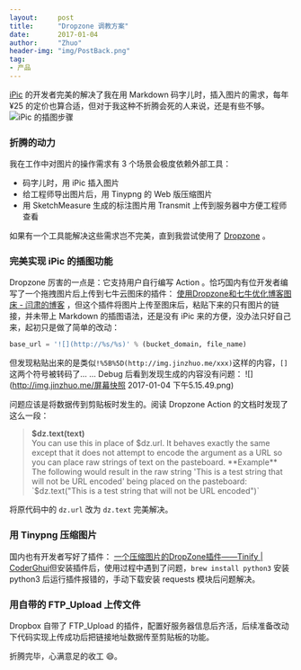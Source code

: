 ```yaml
---
layout:     post
title:      "Dropzone 调教方案"
date:       2017-01-04
author:     "Zhuo"
header-img: "img/PostBack.png"
tag:
- 产品
---
```


[iPic](https://itunes.apple.com/cn/app/ipic-tu-chuang-shen-qi/id1101244278?mt=12&uo=4&at=10lJSw) 的开发者完美的解决了我在用 Markdown 码字儿时，插入图片的需求，每年 ¥25 的定价也算合适，但对于我这种不折腾会死的人来说，还是有些不够。  
![iPic 的插图步骤](http://img.jinzhuo.me/336000.gif)

### 折腾的动力
我在工作中对图片的操作需求有 3 个场景会极度依赖外部工具：  

* 码字儿时，用 iPic 插入图片
* 给工程师导出图片后，用 Tinypng 的 Web 版压缩图片
* 用 SketchMeasure 生成的标注图片用 Transmit 上传到服务器中方便工程师查看  

如果有一个工具能解决这些需求岂不完美，直到我尝试使用了 [Dropzone](https://aptonic.com) 。  

### 完美实现 iPic 的插图功能
Dropzone 厉害的一点是：它支持用户自行编写 Action 。恰巧国内有位开发者编写了一个拖拽图片后上传到七牛云图床的插件： [使用Dropzone和七牛优化博客图床 - 闫肃的博客](http://yansu.org/2015/01/10/use-dropzone-and-qiniu-to-store-blog-images.html) ，但这个插件将图片上传至图床后，粘贴下来的只有图片的链接，并未带上 Markdown 的插图语法，还是没有 iPic 来的方便，没办法只好自己来，起初只是做了简单的改动：  

``` python
base_url = '![](http://%s/%s)' % (bucket_domain, file_name)
```  

但发现粘贴出来的是类似`!%5B%5D(http://img.jinzhuo.me/xxx)`这样的内容，`[]`这两个符号被转码了... ... Debug 后看到发现生成的内容没有问题：
![](http://img.jinzhuo.me/屏幕快照 2017-01-04 下午5.15.49.png)

问题应该是将数据传到剪贴板时发生的。阅读 Dropzone Action 的文档时发现了这么一段：  

> **$dz.text(text)**  
You can use this in place of $dz.url. It behaves exactly the same except that it does not attempt to encode the argument as a URL so you can place raw strings of text on the pasteboard.  
**Example**  
The following would result in the raw string 'This is a test string that will not be URL encoded' being placed on the pasteboard:  
`$dz.text("This is a test string that will not be URL encoded")`

将原代码中的 `dz.url` 改为 `dz.text` 完美解决。

### 用 Tinypng 压缩图片
国内也有开发者写好了插件： [一个压缩图片的DropZone插件——Tinify | CoderGhui](https://ghui.me/post/2016/08/tinify/)但安装插件后，使用过程中遇到了问题，`brew install python3` 安装 python3 后运行插件报错的，手动下载安装 requests 模块后问题解决。

### 用自带的 FTP_Upload 上传文件
Dropbox 自带了 FTP_Upload 的插件，配置好服务器信息后齐活，后续准备改动下代码实现上传成功后把链接地址数据传至剪贴板的功能。

折腾完毕，心满意足的收工 😄。
